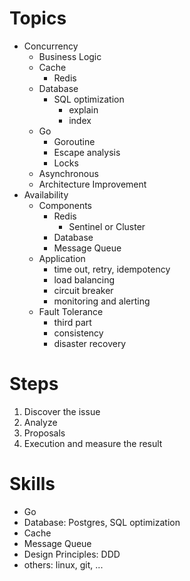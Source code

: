# Topics
* Concurrency
  * Business Logic
  * Cache
    * Redis
  * Database
    * SQL optimization
      * explain
      * index
  * Go
    * Goroutine
    * Escape analysis
    * Locks
  * Asynchronous
  * Architecture Improvement
* Availability
  * Components
    * Redis
      * Sentinel or Cluster
    * Database
    * Message Queue
  * Application
    * time out, retry, idempotency
    * load balancing
    * circuit breaker
    * monitoring and alerting
  * Fault Tolerance
    * third part
    * consistency
    * disaster recovery


# Steps
1. Discover the issue
2. Analyze
3. Proposals
4. Execution and measure the result

# Skills
* Go
* Database: Postgres, SQL optimization
* Cache
* Message Queue
* Design Principles: DDD
* others: linux, git, ...